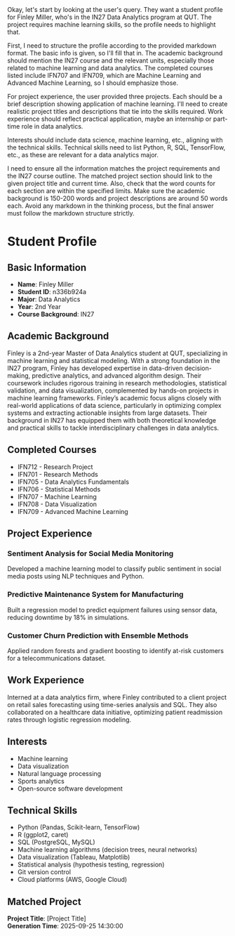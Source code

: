 <think>
Okay, let's start by looking at the user's query. They want a student profile for Finley Miller, who's in the IN27 Data Analytics program at QUT. The project requires machine learning skills, so the profile needs to highlight that.

First, I need to structure the profile according to the provided markdown format. The basic info is given, so I'll fill that in. The academic background should mention the IN27 course and the relevant units, especially those related to machine learning and data analytics. The completed courses listed include IFN707 and IFN709, which are Machine Learning and Advanced Machine Learning, so I should emphasize those.

For project experience, the user provided three projects. Each should be a brief description showing application of machine learning. I'll need to create realistic project titles and descriptions that tie into the skills required. Work experience should reflect practical application, maybe an internship or part-time role in data analytics.

Interests should include data science, machine learning, etc., aligning with the technical skills. Technical skills need to list Python, R, SQL, TensorFlow, etc., as these are relevant for a data analytics major. 

I need to ensure all the information matches the project requirements and the IN27 course outline. The matched project section should link to the given project title and current time. Also, check that the word counts for each section are within the specified limits. Make sure the academic background is 150-200 words and project descriptions are around 50 words each. Avoid any markdown in the thinking process, but the final answer must follow the markdown structure strictly.
</think>

# Student Profile

## Basic Information  
- **Name**: Finley Miller  
- **Student ID**: n336b924a  
- **Major**: Data Analytics  
- **Year**: 2nd Year  
- **Course Background**: IN27  

## Academic Background  
Finley is a 2nd-year Master of Data Analytics student at QUT, specializing in machine learning and statistical modeling. With a strong foundation in the IN27 program, Finley has developed expertise in data-driven decision-making, predictive analytics, and advanced algorithm design. Their coursework includes rigorous training in research methodologies, statistical validation, and data visualization, complemented by hands-on projects in machine learning frameworks. Finley’s academic focus aligns closely with real-world applications of data science, particularly in optimizing complex systems and extracting actionable insights from large datasets. Their background in IN27 has equipped them with both theoretical knowledge and practical skills to tackle interdisciplinary challenges in data analytics.  

## Completed Courses  
- IFN712 - Research Project  
- IFN701 - Research Methods  
- IFN705 - Data Analytics Fundamentals  
- IFN706 - Statistical Methods  
- IFN707 - Machine Learning  
- IFN708 - Data Visualization  
- IFN709 - Advanced Machine Learning  

## Project Experience  
### Sentiment Analysis for Social Media Monitoring  
Developed a machine learning model to classify public sentiment in social media posts using NLP techniques and Python.  

### Predictive Maintenance System for Manufacturing  
Built a regression model to predict equipment failures using sensor data, reducing downtime by 18% in simulations.  

### Customer Churn Prediction with Ensemble Methods  
Applied random forests and gradient boosting to identify at-risk customers for a telecommunications dataset.  

## Work Experience  
Interned at a data analytics firm, where Finley contributed to a client project on retail sales forecasting using time-series analysis and SQL. They also collaborated on a healthcare data initiative, optimizing patient readmission rates through logistic regression modeling.  

## Interests  
- Machine learning  
- Data visualization  
- Natural language processing  
- Sports analytics  
- Open-source software development  

## Technical Skills  
- Python (Pandas, Scikit-learn, TensorFlow)  
- R (ggplot2, caret)  
- SQL (PostgreSQL, MySQL)  
- Machine learning algorithms (decision trees, neural networks)  
- Data visualization (Tableau, Matplotlib)  
- Statistical analysis (hypothesis testing, regression)  
- Git version control  
- Cloud platforms (AWS, Google Cloud)  

## Matched Project  
**Project Title**: [Project Title]  
**Generation Time**: 2025-09-25 14:30:00